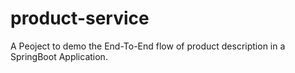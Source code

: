 # product-service
A Peoject to demo the End-To-End flow of product description in a SpringBoot Application.
